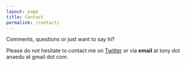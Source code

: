 ```yaml
---
layout: page
title: Contact
permalink: /contact/
---
```


Comments, questions or just want to say hi?

Please do not hesitate to contact me on [Twitter](https://twitter.com/aanaedu) or via <strong>email</strong> at tony dot anaedu at gmail dot com.</p>